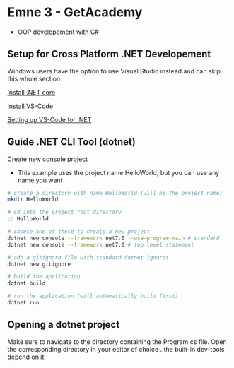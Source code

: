 # Emne 3 - GetAcademy
* OOP developement with C#

## Setup for Cross Platform .NET Developement
Windows users have the option to use Visual Studio instead and can skip this whole section

[Install .NET core](https://learn.microsoft.com/en-us/dotnet/core/install/)

[Install VS-Code](https://code.visualstudio.com/download)

[Setting up VS-Code for .NET](https://code.visualstudio.com/docs/languages/dotnet#_setting-up-vs-code-for-net-development)


## Guide .NET CLI Tool (dotnet)

Create new console project
* This example uses the project name HelloWorld, but you can use any name you want
```bash
# create a directory with name HelloWorld (will be the project name)
mkdir HelloWorld

# cd into the project root directory
cd HelloWorld

# choose one of these to create a new project
dotnet new console --framework net7.0 --use-program-main # standard
dotnet new console --framework net7.0 # top level statement

# add a gitignore file with standard dotnet ignores
dotnet new gitignore

# build the application
dotnet build

# run the application (will automatically build first)
dotnet run
```

## Opening a dotnet project
Make sure to navigate to the directory containing the Program.cs file.
Open the corresponding directory in your editor of choice
..the built-in dev-tools depend on it.

